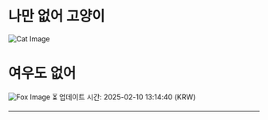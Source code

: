 
# 나만 없어 고양이

![Cat Image](https://cdn2.thecatapi.com/images/aqc.jpg)

# 여우도 없어
![Fox Image](https://randomfox.ca/images/3.jpg)
⏳ 업데이트 시간: 2025-02-10 13:14:40 (KRW)

---
